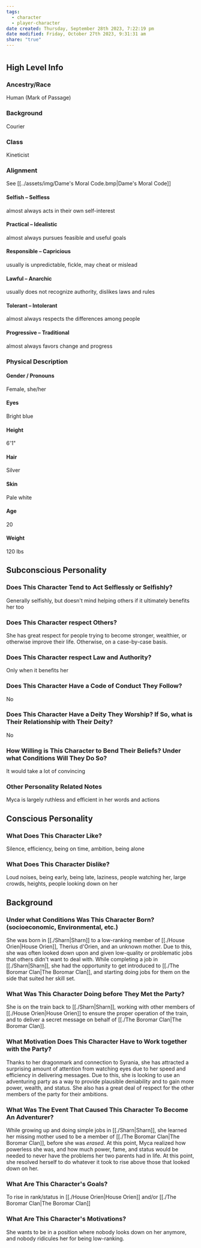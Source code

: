 ```yaml
---
tags:
  - character
  - player-character
date created: Thursday, September 28th 2023, 7:22:19 pm
date modified: Friday, October 27th 2023, 9:31:31 am
share: "true"
---
```


# 
## High Level Info
### Ancestry/Race
Human (Mark of Passage)
### Background
Courier
### Class
Kineticist
### Alignment
See [[../assets/img/Dame's Moral Code.bmp|Dame's Moral Code]]
#### Selfish – Selfless
almost always acts in their own self-interest
#### Practical – Idealistic
almost always pursues feasible and useful goals
#### Responsible – Capricious
usually is unpredictable, fickle, may cheat or mislead
#### Lawful – Anarchic
usually does not recognize authority, dislikes laws and rules
#### Tolerant – Intolerant
almost always respects the differences among people
#### Progressive – Traditional
almost always favors change and progress
### Physical Description
#### Gender / Pronouns
Female, she/her
#### Eyes
Bright blue
#### Height
6'1"
#### Hair
Silver
#### Skin
Pale white
#### Age
20
#### Weight
120 lbs
## Subconscious Personality
### Does This Character Tend to Act Selflessly or Selfishly?
Generally selfishly, but doesn't mind helping others if it ultimately benefits her too
### Does This Character respect Others?
She has great respect for people trying to become stronger, wealthier, or otherwise improve their life. Otherwise, on a case-by-case basis.
### Does This Character respect Law and Authority?
Only when it benefits her
### Does This Character Have a Code of Conduct They Follow?
No
### Does This Character Have a Deity They Worship? If So, what is Their Relationship with Their Deity?
No
### How Willing is This Character to Bend Their Beliefs? Under what Conditions Will They Do So?
It would take a lot of convincing
### Other Personality Related Notes
Myca is largely ruthless and efficient in her words and actions
## Conscious Personality
### What Does This Character Like?
Silence, efficiency, being on time, ambition, being alone
### What Does This Character Dislike?
Loud noises, being early, being late, laziness, people watching her, large crowds, heights, people looking down on her
## Background
### Under what Conditions Was This Character Born? (socioeconomic, Environmental, etc.)
She was born in [[./Sharn|Sharn]] to a low-ranking member of [[./House Orien|House Orien]], Therius d'Orien, and an unknown mother. Due to this, she was often looked down upon and given low-quality or problematic jobs that others didn't want to deal with. While completing a job in [[./Sharn|Sharn]], she had the opportunity to get introduced to [[./The Boromar Clan|The Boromar Clan]], and starting doing jobs for them on the side that suited her skill set.
### What Was This Character Doing before They Met the Party?
She is on the train back to [[./Sharn|Sharn]], working with other members of [[./House Orien|House Orien]] to ensure the proper operation of the train, and to deliver a secret message on behalf of [[./The Boromar Clan|The Boromar Clan]].
### What Motivation Does This Character Have to Work together with the Party?
Thanks to her dragonmark and connection to Syrania, she has attracted a surprising amount of attention from watching eyes due to her speed and efficiency in delivering messages. Due to this, she is looking to use an adventuring party as a way to provide plausible deniability and to gain more power, wealth, and status. She also has a great deal of respect for the other members of the party for their ambitions.
### What Was The Event That Caused This Character To Become An Adventurer?
While growing up and doing simple jobs in [[./Sharn|Sharn]], she learned her missing mother used to be a member of [[./The Boromar Clan|The Boromar Clan]], before she was *erased*. At this point, Myca realized how powerless she was, and how much power, fame, and status would be needed to never have the problems her two parents had in life. At this point, she resolved herself to do whatever it took to rise above those that looked down on her.
### What Are This Character's Goals?
To rise in rank/status in [[./House Orien|House Orien]] and/or [[./The Boromar Clan|The Boromar Clan]]
### What Are This Character's Motivations?
She wants to be in a position where nobody looks down on her anymore, and nobody ridicules her for being low-ranking.